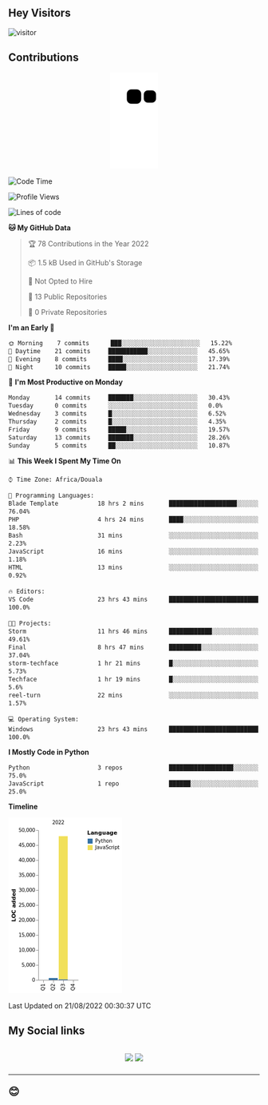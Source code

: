 ## Hey Visitors
![visitor](https://profile-counter.glitch.me/Fotsingboris/count.svg)

## Contributions
<p align="center">
  <img src="https://raw.githubusercontent.com/Fotsingboris/Fotsingboris/output/github-contribution-grid-snake.svg" />
</p>

<!--START_SECTION:waka-->
![Code Time](http://img.shields.io/badge/Code%20Time-84%20hrs%2022%20mins-blue)

![Profile Views](http://img.shields.io/badge/Profile%20Views-0-blue)

![Lines of code](https://img.shields.io/badge/From%20Hello%20World%20I%27ve%20Written-49%20Thousand%20lines%20of%20code-blue)

**🐱 My GitHub Data** 

> 🏆 78 Contributions in the Year 2022
 > 
> 📦 1.5 kB Used in GitHub's Storage 
 > 
> 🚫 Not Opted to Hire
 > 
> 📜 13 Public Repositories 
 > 
> 🔑 0 Private Repositories  
 > 
**I'm an Early 🐤** 

```text
🌞 Morning    7 commits      ███░░░░░░░░░░░░░░░░░░░░░░   15.22% 
🌆 Daytime    21 commits     ███████████░░░░░░░░░░░░░░   45.65% 
🌃 Evening    8 commits      ████░░░░░░░░░░░░░░░░░░░░░   17.39% 
🌙 Night      10 commits     █████░░░░░░░░░░░░░░░░░░░░   21.74%

```
📅 **I'm Most Productive on Monday** 

```text
Monday       14 commits     ███████░░░░░░░░░░░░░░░░░░   30.43% 
Tuesday      0 commits      ░░░░░░░░░░░░░░░░░░░░░░░░░   0.0% 
Wednesday    3 commits      █░░░░░░░░░░░░░░░░░░░░░░░░   6.52% 
Thursday     2 commits      █░░░░░░░░░░░░░░░░░░░░░░░░   4.35% 
Friday       9 commits      █████░░░░░░░░░░░░░░░░░░░░   19.57% 
Saturday     13 commits     ███████░░░░░░░░░░░░░░░░░░   28.26% 
Sunday       5 commits      ██░░░░░░░░░░░░░░░░░░░░░░░   10.87%

```


📊 **This Week I Spent My Time On** 

```text
⌚︎ Time Zone: Africa/Douala

💬 Programming Languages: 
Blade Template           18 hrs 2 mins       ███████████████████░░░░░░   76.04% 
PHP                      4 hrs 24 mins       ████░░░░░░░░░░░░░░░░░░░░░   18.58% 
Bash                     31 mins             ░░░░░░░░░░░░░░░░░░░░░░░░░   2.23% 
JavaScript               16 mins             ░░░░░░░░░░░░░░░░░░░░░░░░░   1.18% 
HTML                     13 mins             ░░░░░░░░░░░░░░░░░░░░░░░░░   0.92%

🔥 Editors: 
VS Code                  23 hrs 43 mins      █████████████████████████   100.0%

🐱‍💻 Projects: 
Storm                    11 hrs 46 mins      ████████████░░░░░░░░░░░░░   49.61% 
Final                    8 hrs 47 mins       █████████░░░░░░░░░░░░░░░░   37.04% 
storm-techface           1 hr 21 mins        █░░░░░░░░░░░░░░░░░░░░░░░░   5.73% 
Techface                 1 hr 19 mins        █░░░░░░░░░░░░░░░░░░░░░░░░   5.6% 
reel-turn                22 mins             ░░░░░░░░░░░░░░░░░░░░░░░░░   1.57%

💻 Operating System: 
Windows                  23 hrs 43 mins      █████████████████████████   100.0%

```

**I Mostly Code in Python** 

```text
Python                   3 repos             ██████████████████░░░░░░░   75.0% 
JavaScript               1 repo              ██████░░░░░░░░░░░░░░░░░░░   25.0%

```


**Timeline**

![Chart not found](https://raw.githubusercontent.com/Fotsingboris/Fotsingboris/main/charts/bar_graph.png) 


 Last Updated on 21/08/2022 00:30:37 UTC
<!--END_SECTION:waka-->

<h2>My Social links <h2>
<p align="center">
   <a href="https://linkedin.com/in/Fotsingboris-Mathieu"><img src="https://img.shields.io/badge/linkedin-%230077B5.svg?style=for-the-badge&logo=linkedin&logoColor=white"></a>
   <a href="https://instagram.com/Fotsingboris"><img src="https://img.shields.io/badge/instagram-%23E4405F.svg?style=for-the-badge&logo=Instagram&logoColor=white"></a>
  </p>
<hr>
😊
